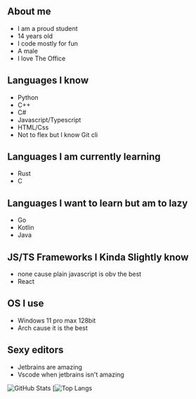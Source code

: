 ## About me
- I am a proud student
- 14 years old
- I code mostly for fun
- A male
- I love The Office

## Languages I know
- Python
- C++
- C#
- Javascript/Typescript
- HTML/Css
- Not to flex but I know Git cli

## Languages I am currently learning
- Rust
- C

## Languages I want to learn but am to lazy 
- Go
- Kotlin
- Java

## JS/TS Frameworks I Kinda Slightly know
- none cause plain javascript is obv the best
- React

## OS I use
- Windows 11 pro max 128bit
- Arch cause it is the best

## Sexy editors
- Jetbrains are amazing
- Vscode when jetbrains isn't amazing

![GitHub Stats](https://github-readme-stats.vercel.app/api?username=xavierbrasher&show_icons=true&theme=dark)
[![Top Langs](https://github-readme-stats.vercel.app/api/top-langs/?username=xavierbrasher&langs_count=8&theme=dark)
<!---
xavierbrasher/xavierbrasher is a ✨ special ✨ repository because its `README.md` (this file) appears on your GitHub profile.
You can click the Preview link to take a look at your changes.
--->

